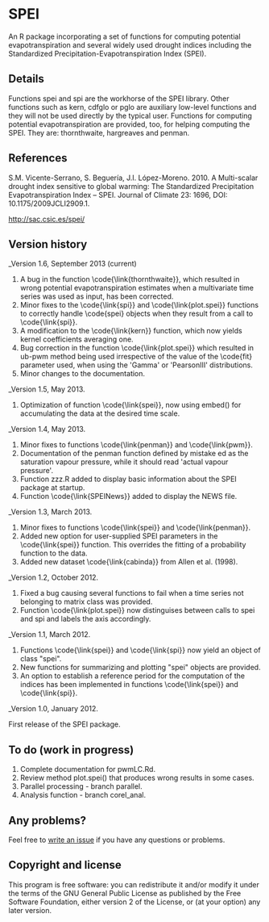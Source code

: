 SPEI
====

An R package incorporating a set of functions for computing potential evapotranspiration and several widely used drought indices including the Standardized Precipitation-Evapotranspiration Index (SPEI).


Details
--------

Functions spei and spi are the workhorse of the SPEI library. Other functions such as kern, cdfglo or pglo are auxiliary low-level functions and they will not be used directly by the typical user. Functions for computing potential evapotranspiration are provided, too, for helping computing the SPEI. They are: thornthwaite, hargreaves and penman.

References
----------

S.M. Vicente-Serrano, S. Beguería, J.I. López-Moreno. 2010. A Multi-scalar drought index sensitive to global warming: The Standardized Precipitation Evapotranspiration Index – SPEI. Journal of Climate 23: 1696, DOI: 10.1175/2009JCLI2909.1.

http://sac.csic.es/spei/

Version history
---------------

_Version 1.6, September 2013 (current)

1. A bug in the function \code{\link{thornthwaite}}, which resulted in wrong potential evapotranspiration estimates when a multivariate time series was used as input, has been corrected.
2. Minor fixes to the \code{\link{spi}} and \code{\link{plot.spei}} functions to correctly handle \code{spei} objects when they result from a call to \code{\link{spi}}.
3. A modification to the \code{\link{kern}} function, which now yields kernel coefficients averaging one.
4. Bug correction in the function \code{\link{plot.spei}} which resulted in ub-pwm method being used irrespective of the value of the \code{fit} parameter used, when using the 'Gamma' or 'PearsonIII' distributions.
5. Minor changes to the documentation.

_Version 1.5, May 2013.

1. Optimization of function \code{\link{spei}}, now using embed() for accumulating the data at the desired time scale.

_Version 1.4, May 2013.

1. Minor fixes to functions \code{\link{penman}} and \code{\link{pwm}}.
2. Documentation of the penman function defined by mistake ed as the saturation vapour pressure, while it should read 'actual vapour pressure'.
3. Function zzz.R added to display basic information about the SPEI package at startup.
4. Function \code{\link{SPEINews}} added to display the NEWS file.

_Version 1.3, March 2013.

1. Minor fixes to functions \code{\link{spei}} and \code{\link{penman}}.
2. Added new option for user-supplied SPEI parameters in the \code{\link{spei}} function. This overrides the fitting of a probability function to the data.
3. Added new dataset \code{\link{cabinda}} from Allen et al. (1998).

_Version 1.2, October 2012.

1. Fixed a bug causing several functions to fail when a time series not belonging to matrix class was provided.
2. Function \code{\link{plot.spei}} now distinguises between calls to spei and spi and labels the axis accordingly.

_Version 1.1, March 2012.

1. Functions \code{\link{spei}} and \code{\link{spi}} now yield an object of class "spei".
2. New functions for summarizing and plotting "spei" objects are provided.
3. An option to establish a reference period for the computation of the indices has been implemented in functions \code{\link{spei}} and \code{\link{spi}}.

_Version 1.0, January 2012.

First release of the SPEI package.

To do (work in progress)
------------------------

1. Complete documentation for pwmLC.Rd.
2. Review method plot.spei() that produces wrong results in some cases.
3. Parallel processing - branch parallel.
4. Analysis function - branch corel_anal.

Any problems?
-------------
Feel free to [write an issue](https://github.com/sbegueria/SPEI/issues) if you have any questions or problems.

Copyright and license
---------------------

This program is free software: you can redistribute it and/or modify it under the terms of the GNU General Public License as published by the Free Software Foundation, either version 2 of the License, or (at your option) any later version.

